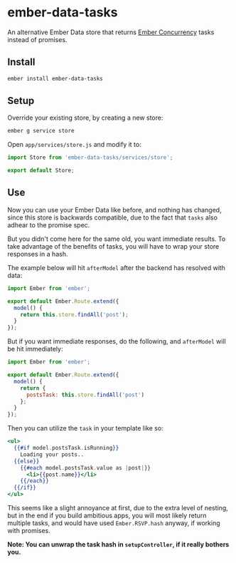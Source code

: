 # ember-data-tasks

An alternative Ember Data store that returns [Ember Concurrency] tasks instead of promises.

## Install

```sh
ember install ember-data-tasks
```

## Setup

Override your existing store, by creating a new store:

```sh
ember g service store
```

Open `app/services/store.js` and modify it to:

```js
import Store from 'ember-data-tasks/services/store';

export default Store;
```

## Use

Now you can use your Ember Data like before, and nothing has changed, since this
store is backwards compatible, due to the fact that `tasks` also adhear to the promise spec.

But you didn't come here for the same old, you want immediate results.
To take advantage of the benefits of tasks, you will have to wrap your store responses in a hash.

The example below will hit `afterModel` after the backend has resolved with data:

```js
import Ember from 'ember';

export default Ember.Route.extend({
  model() {
    return this.store.findAll('post');
  }
});
```

But if you want immediate responses, do the following, and `afterModel` will
be hit immediately:

```js
import Ember from 'ember';

export default Ember.Route.extend({
  model() {
    return {
      postsTask: this.store.findAll('post')
    };
  }
});
```

Then you can utilize the `task` in your template like so:

```hbs
<ul>
  {{#if model.postsTask.isRunning}}
    Loading your posts..
  {{else}}
    {{#each model.postsTask.value as |post|}}
      <li>{{post.name}}</li>
    {{/each}}
  {{/if}}
</ul>
```

This seems like a slight annoyance at first, due to the extra level of nesting, but
in the end if you build ambitious apps, you will most likely return multiple
tasks, and would have used `Ember.RSVP.hash` anyway, if working with promises.

**Note: You can unwrap the task hash in `setupController`, if it really bothers you.**

[Ember Concurrency]: http://ember-concurrency.com
